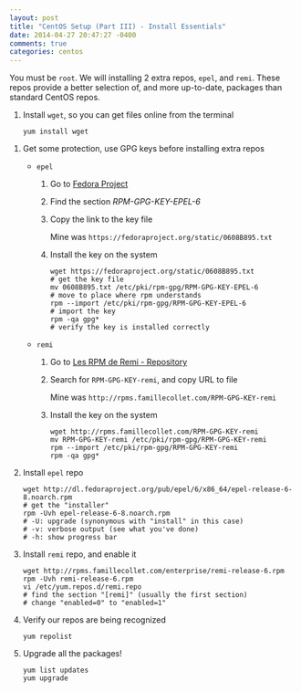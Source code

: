 ```yaml
---
layout: post
title: "CentOS Setup (Part III) - Install Essentials"
date: 2014-04-27 20:47:27 -0400
comments: true
categories: centos
---
```


You must be `root`. We will installing 2 extra repos, `epel`, and `remi`. These
repos provide a better selection of, and more up-to-date, packages than standard
CentOS repos.

1. Install `wget`, so you can get files online from the terminal

    ```
    yum install wget
    ```
<!-- more -->

1. Get some protection, use GPG keys before installing extra repos
    * `epel`
        1. Go to [Fedora Project](https://fedoraproject.org/keys)
        2. Find the section _RPM-GPG-KEY-EPEL-6_
        3. Copy the link to the key file

            Mine was `https://fedoraproject.org/static/0608B895.txt`
        4. Install the key on the system

            ```
            wget https://fedoraproject.org/static/0608B895.txt
            # get the key file
            mv 0608B895.txt /etc/pki/rpm-gpg/RPM-GPG-KEY-EPEL-6
            # move to place where rpm understands
            rpm --import /etc/pki/rpm-gpg/RPM-GPG-KEY-EPEL-6
            # import the key
            rpm -qa gpg*
            # verify the key is installed correctly
            ```
    * `remi`
        1. Go to [Les RPM de Remi - Repository](http://rpms.famillecollet.com/)
        2. Search for `RPM-GPG-KEY-remi`, and copy URL to file

            Mine was `http://rpms.famillecollet.com/RPM-GPG-KEY-remi`
        3. Install the key on the system

            ```
            wget http://rpms.famillecollet.com/RPM-GPG-KEY-remi
            mv RPM-GPG-KEY-remi /etc/pki/rpm-gpg/RPM-GPG-KEY-remi
            rpm --import /etc/pki/rpm-gpg/RPM-GPG-KEY-remi
            rpm -qa gpg*
            ```

1. Install `epel` repo

    ```
    wget http://dl.fedoraproject.org/pub/epel/6/x86_64/epel-release-6-8.noarch.rpm
    # get the "installer"
    rpm -Uvh epel-release-6-8.noarch.rpm
    # -U: upgrade (synonymous with "install" in this case)
    # -v: verbose output (see what you've done)
    # -h: show progress bar
    ```

4. Install `remi` repo, and enable it

    ```
    wget http://rpms.famillecollet.com/enterprise/remi-release-6.rpm
    rpm -Uvh remi-release-6.rpm
    vi /etc/yum.repos.d/remi.repo
    # find the section "[remi]" (usually the first section)
    # change "enabled=0" to "enabled=1"
    ```

5. Verify our repos are being recognized

    ```
    yum repolist
    ```

6. Upgrade all the packages!

    ```
    yum list updates
    yum upgrade
    ```
